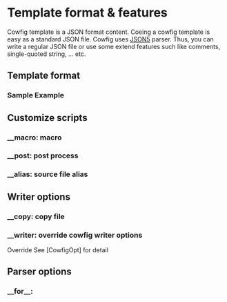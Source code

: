 Template format & features
==========================

Cowfig template is a JSON format content. Coeing a cowfig template is easy 
as a standard JSON file. Cowfig uses [JSON5](http://json5.org/) parser. 
Thus, you can write a regular JSON file or use some extend features such 
like comments, single-quoted string, ... etc.

Template format
---------------


### Sample Example ###


Customize scripts
-----------------

### __\_\_macro__: macro ###

### __\_\_post__: post process ###

### __\_\_alias__: source file alias ###



Writer options
--------------

### __\_\_copy__: copy file ###

### __\_\_writer__: override cowfig writer options ###

Override 
See [CowfigOpt] for detail 

Parser options
--------------

### __\_\_for\_\___: ###
